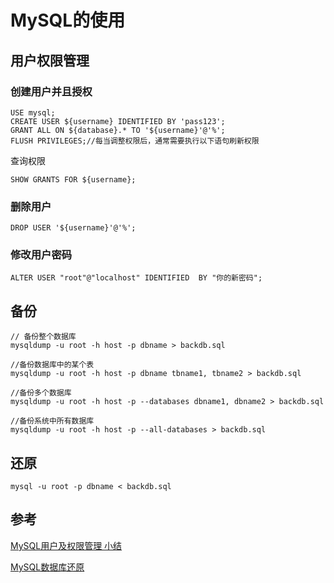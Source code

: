 # MySQL的使用

<script src="../js/index.js"></script>
<div id="content"></div>



## 用户权限管理

### 创建用户并且授权
`````
USE mysql;
CREATE USER ${username} IDENTIFIED BY 'pass123';
GRANT ALL ON ${database}.* TO '${username}'@'%';
FLUSH PRIVILEGES;//每当调整权限后，通常需要执行以下语句刷新权限
`````
查询权限
`````
SHOW GRANTS FOR ${username};
`````

### 删除用户
`````
DROP USER '${username}'@'%';
`````

### 修改用户密码
`````
ALTER USER "root"@"localhost" IDENTIFIED  BY "你的新密码";
`````

## 备份
`````
// 备份整个数据库
mysqldump -u root -h host -p dbname > backdb.sql

//备份数据库中的某个表
mysqldump -u root -h host -p dbname tbname1, tbname2 > backdb.sql

//备份多个数据库
mysqldump -u root -h host -p --databases dbname1, dbname2 > backdb.sql

//备份系统中所有数据库
mysqldump -u root -h host -p --all-databases > backdb.sql

`````

## 还原
``````
mysql -u root -p dbname < backdb.sql
``````

## 参考

[MySQL用户及权限管理 小结](https://www.cnblogs.com/SQL888/p/5748824.html)

[MySQL数据库还原](https://blog.csdn.net/mango_yoo/article/details/90735018)